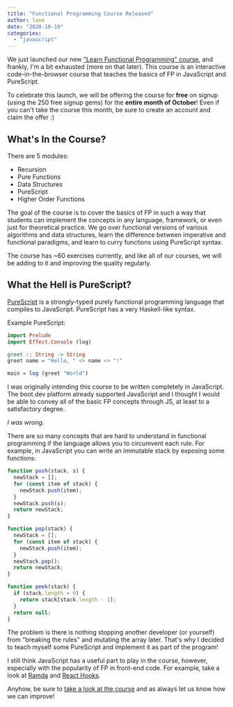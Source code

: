 ```yaml
---
title: "Functional Programming Course Released"
author: lane
date: "2020-10-19"
categories:
  - "javascript"
---
```


We just launched our new ["Learn Functional Programming" course](https://www.boot.dev/courses/learn-functional-programming-python), and frankly, I'm a bit exhausted (more on that later). This course is an interactive code-in-the-browser course that teaches the basics of FP in JavaScript and PureScript.

To celebrate this launch, we will be offering the course for **free** on signup (using the 250 free signup gems) for the **entire month of October**! Even if you can't take the course this month, be sure to create an account and claim the offer :)

## What's In the Course?

There are 5 modules:

- Recursion
- Pure Functions
- Data Structures
- PureScript
- Higher Order Functions

The goal of the course is to cover the basics of FP in such a way that students can implement the concepts in any language, framework, or even just for theoretical practice. We go over functional versions of various algorithms and data structures, learn the difference between imperative and functional paradigms, and learn to curry functions using PureScript syntax.

The course has ~60 exercises currently, and like all of our courses, we will be adding to it and improving the quality regularly.

## What the Hell is PureScript?

[PureScript](https://www.purescript.org/) is a strongly-typed purely functional programming language that compiles to JavaScript. PureScript has a very Haskell-like syntax.

Example PureScript:

```purs
import Prelude
import Effect.Console (log)

greet :: String -> String
greet name = "Hello, " <> name <> "!"

main = log (greet "World")
```

I was originally intending this course to be written completely in JavaScript. The boot.dev platform already supported JavaScript and I thought I would be able to convey all of the basic FP concepts through JS, at least to a satisfactory degree.

_I was wrong._

There are so many concepts that are hard to understand in functional programming if the language allows you to circumvent each rule. For example, in JavaScript you can write an immutable stack by exposing some functions:

```js
function push(stack, s) {
  newStack = [];
  for (const item of stack) {
    newStack.push(item);
  }
  newStack.push(s);
  return newStack;
}

function pop(stack) {
  newStack = [];
  for (const item of stack) {
    newStack.push(item);
  }
  newStack.pop();
  return newStack;
}

function peek(stack) {
  if (stack.length > 0) {
    return stack[stack.length - 1];
  }
  return null;
}
```

The problem is there is nothing stopping another developer (or yourself) from "breaking the rules" and mutating the array later. That's why I decided to teach myself some PureScript and implement it as part of the program!

I still think JavaScript has a useful part to play in the course, however, especially with the popularity of FP in front-end code. For example, take a look at [Ramda](https://ramdajs.com/) and [React Hooks](https://reactjs.org/docs/hooks-intro.html).

Anyhow, be sure to [take a look at the course](https://www.boot.dev/) and as always let us know how we can improve!
